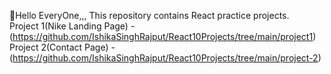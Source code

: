 👋Hello EveryOne,,, This repository contains React practice projects.
<br>
Project 1(Nike Landing Page) - (https://github.com/IshikaSinghRajput/React10Projects/tree/main/project1)
<br>
Project 2(Contact Page) - (https://github.com/IshikaSinghRajput/React10Projects/tree/main/project-2)
